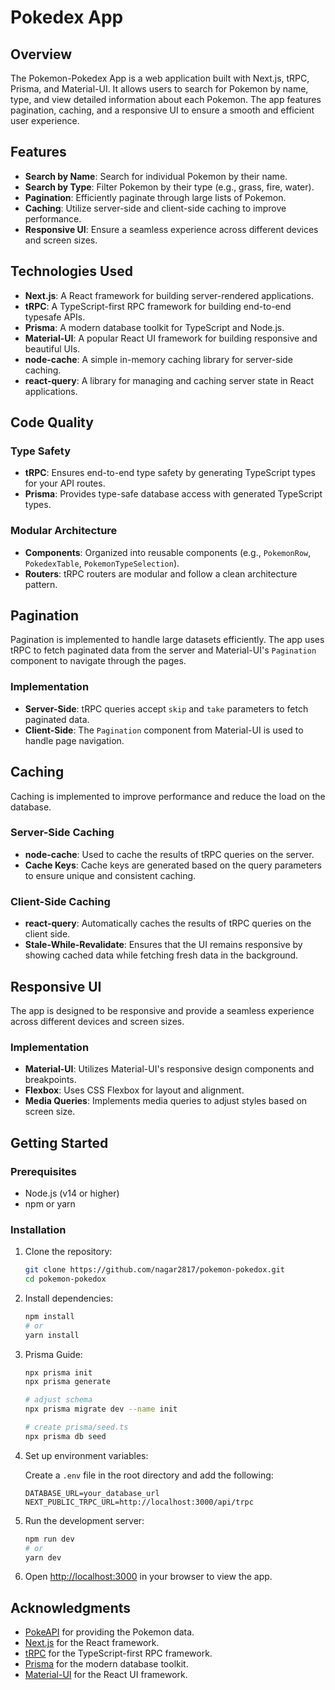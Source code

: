 # Pokedex App

## Overview

The Pokemon-Pokedex App is a web application built with Next.js, tRPC, Prisma, and Material-UI. It allows users to search for Pokemon by name, type, and view detailed information about each Pokemon. The app features pagination, caching, and a responsive UI to ensure a smooth and efficient user experience.

## Features

- **Search by Name**: Search for individual Pokemon by their name.
- **Search by Type**: Filter Pokemon by their type (e.g., grass, fire, water).
- **Pagination**: Efficiently paginate through large lists of Pokemon.
- **Caching**: Utilize server-side and client-side caching to improve performance.
- **Responsive UI**: Ensure a seamless experience across different devices and screen sizes.

## Technologies Used

- **Next.js**: A React framework for building server-rendered applications.
- **tRPC**: A TypeScript-first RPC framework for building end-to-end typesafe APIs.
- **Prisma**: A modern database toolkit for TypeScript and Node.js.
- **Material-UI**: A popular React UI framework for building responsive and beautiful UIs.
- **node-cache**: A simple in-memory caching library for server-side caching.
- **react-query**: A library for managing and caching server state in React applications.

## Code Quality

### Type Safety

- **tRPC**: Ensures end-to-end type safety by generating TypeScript types for your API routes.
- **Prisma**: Provides type-safe database access with generated TypeScript types.

### Modular Architecture

- **Components**: Organized into reusable components (e.g., `PokemonRow`, `PokedexTable`, `PokemonTypeSelection`).
- **Routers**: tRPC routers are modular and follow a clean architecture pattern.

## Pagination

Pagination is implemented to handle large datasets efficiently. The app uses tRPC to fetch paginated data from the server and Material-UI's `Pagination` component to navigate through the pages.

### Implementation

- **Server-Side**: tRPC queries accept `skip` and `take` parameters to fetch paginated data.
- **Client-Side**: The `Pagination` component from Material-UI is used to handle page navigation.

## Caching

Caching is implemented to improve performance and reduce the load on the database.

### Server-Side Caching

- **node-cache**: Used to cache the results of tRPC queries on the server.
- **Cache Keys**: Cache keys are generated based on the query parameters to ensure unique and consistent caching.

### Client-Side Caching

- **react-query**: Automatically caches the results of tRPC queries on the client side.
- **Stale-While-Revalidate**: Ensures that the UI remains responsive by showing cached data while fetching fresh data in the background.

## Responsive UI

The app is designed to be responsive and provide a seamless experience across different devices and screen sizes.

### Implementation

- **Material-UI**: Utilizes Material-UI's responsive design components and breakpoints.
- **Flexbox**: Uses CSS Flexbox for layout and alignment.
- **Media Queries**: Implements media queries to adjust styles based on screen size.

## Getting Started

### Prerequisites

- Node.js (v14 or higher)
- npm or yarn

### Installation

1. Clone the repository:

   ```bash
   git clone https://github.com/nagar2817/pokemon-pokedox.git
   cd pokemon-pokedox
   ```

2. Install dependencies:

   ```bash
   npm install
   # or
   yarn install
   ```
3. Prisma Guide:

   ```bash
   npx prisma init
   npx prisma generate

   # adjust schema
   npx prisma migrate dev --name init

   # create prisma/seed.ts
   npx prisma db seed
   ```
3. Set up environment variables:

   Create a `.env` file in the root directory and add the following:

   ```plaintext
   DATABASE_URL=your_database_url
   NEXT_PUBLIC_TRPC_URL=http://localhost:3000/api/trpc
   ```

4. Run the development server:

   ```bash
   npm run dev
   # or
   yarn dev
   ```

5. Open [http://localhost:3000](http://localhost:3000) in your browser to view the app.


## Acknowledgments

- [PokeAPI](https://pokeapi.co/) for providing the Pokemon data.
- [Next.js](https://nextjs.org/) for the React framework.
- [tRPC](https://trpc.io/) for the TypeScript-first RPC framework.
- [Prisma](https://www.prisma.io/) for the modern database toolkit.
- [Material-UI](https://mui.com/) for the React UI framework.